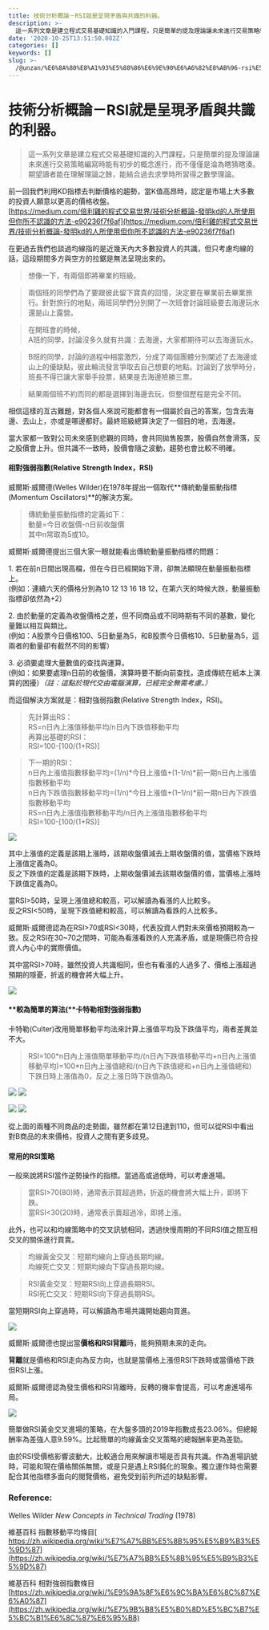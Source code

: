 ```yaml
---
title: 技術分析概論－RSI就是呈現矛盾與共識的利器。
description: >-
  這一系列文章是建立程式交易基礎知識的入門課程，只是簡單的提及理論讓未來進行交易策略編寫時能有初步的概念進行，而不僅僅是淪為瞎猜瞎湊。期望讀者能在理解理論之餘，能結合過去求學時所習得之數學理論。
date: '2020-10-25T13:51:50.082Z'
categories: []
keywords: []
slug: >-
  /@unzan/%E6%8A%80%E8%A1%93%E5%88%86%E6%9E%90%E6%A6%82%E8%AB%96-rsi%E5%B0%B1%E6%98%AF%E5%91%88%E7%8F%BE%E7%9F%9B%E7%9B%BE%E8%88%87%E5%85%B1%E8%AD%98%E7%9A%84%E5%88%A9%E5%99%A8-73f103819d5e
---
```

# 技術分析概論－RSI就是呈現矛盾與共識的利器。
> 這一系列文章是建立程式交易基礎知識的入門課程，只是簡單的提及理論讓未來進行交易策略編寫時能有初步的概念進行，而不僅僅是淪為瞎猜瞎湊。期望讀者能在理解理論之餘，能結合過去求學時所習得之數學理論。

前一回我們利用KD指標去判斷價格的趨勢，當K值高昂時，認定是市場上大多數的投資人願意以更高的價格收盤。  
[https://medium.com/倍利雞的程式交易世界/技術分析概論-發明kd的人所使用但你所不認識的方法-e90236f7f6af](https://medium.com/倍利雞的程式交易世界/技術分析概論-發明kd的人所使用但你所不認識的方法-e90236f7f6af)

在更過去我們也談過均線指的是近幾天內大多數投資人的共識，但只考慮均線的話，這段期間多方與空方的拉鋸是無法呈現出來的。

> 想像一下，有兩個即將畢業的班級。

> 兩個班的同學們為了要跟彼此留下寶貴的回憶，決定要在畢業前去畢業旅行。針對旅行的地點，兩班同學們分別開了一次班會討論班級要去海邊玩水還是山上露營。

> 在開班會的時候，  
> A班的同學，討論沒多久就有共識：去海邊，大家都期待可以去海邊玩水。

> B班的同學，討論的過程中相當激烈，分成了兩個團體分別闡述了去海邊或山上的優缺點，彼此輪流發言爭取去自己想要的地點。討論到了放學時分，班長不得已讓大家舉手投票，結果是去海邊險勝三票。

> 結果兩個班不約而同的都是選擇到海邊去玩，但整個歷程是完全不同。

相信這樣的亙古難題，對各個人來說可能都會有一個屬於自己的答案，包含去海邊、去山上，亦或是哪邊都好。最終班級總算決定了一個目的地，去海邊。

當大家都一致對公司未來感到悲觀的同時，會共同拋售股票，股價自然會滑落，反之股價會上升。但共識不一致時，股價會隨之波動，趨勢也會比較不明確。

#### 相對強弱指數(Relative Strength Index，**RSI)**

威爾斯·威爾德(Welles Wilder)在1978年提出一個取代**傳統動量振動指標(Momentum Oscillators)**的解決方案。

> 傳統動量振動指標的定義如下：  
> 動量=今日收盤價-n日前收盤價  
> 其中n常取為5或10。

威爾斯·威爾德提出三個大家一眼就能看出傳統動量振動指標的問題：

1\. 若在前n日間出現高檔，但在今日已經開始下滑，卻無法顯現在動量振動指標上。  
(例如：連續六天的價格分別為10 12 13 16 18 12，在第六天的時候大跌，動量振動指標卻依然為+2）

2\. 由於動量的定義為收盤價格之差，但不同商品或不同時期有不同的基數，變化量難以相互與類比。  
(例如：A股票今日價格100、5日動量為5，和B股票今日價格10、5日動量為5，這兩者的動量卻有截然不同的影響）

3\. 必須要處理大量數值的查找與運算。  
(例如：如果要處理n日前的收盤價，演算時要不斷向前查找，造成傳統在紙本上演算的困擾）_（註：這點於現代交由電腦演算，已經完全無需考慮。）_

而這個解決方案就是：相對強弱指數(Relative Strength Index，RSI)。

> 先計算出RS：  
> RS=n日內上漲值移動平均/n日內下跌值移動平均  
> 再算出基礎的RSI：  
> RSI=100-\[100/(1+RS)\]

> 下一期的RSI：  
> n日內上漲值指數移動平均=(1/n)\*今日上漲值+(1-1/n)\*前一期n日內上漲值指數移動平均  
> n日內下跌值指數移動平均=(1/n)\*今日上漲值+(1–1/n)\*前一期n日內下跌值指數移動平均  
> RS=n日內上漲值指數移動平均/n日內上漲值指數移動平均  
> RSI=100-\[100/(1+RS)\]

![](https://cdn-images-1.medium.com/max/800/1*E8tKo_aCneVCdVU7S8do4A.png)

其中上漲值的定義是該期上漲時，該期收盤價減去上期收盤價的值，當價格下跌時上漲值定義為0。  
反之下跌值的定義是該期下跌時，上期收盤價減去該期收盤價的值，當價格上漲時下跌值定義為0。

當RSI>50時，呈現上漲值總和較高，可以解讀為看漲的人比較多。  
反之RSI<50時，呈現下跌值總和較高，可以解讀為看跌的人比較多。

威爾斯·威爾德認為在RSI>70或RSI<30時，代表投資人們對未來價格預期較為一致。反之RSI在30~70之間時，可能為看漲看跌的人充滿矛盾，或是現價已符合投資人內心中的實際價值。

其中當RSI>70時，雖然投資人共識相同，但也有看漲的人過多了、價格上漲超過預期的隱憂，折返的機會將大幅上升。

![](https://cdn-images-1.medium.com/max/800/1*aFSsTsySHaOJhmRk20FFAA.png)

#### **較為簡單的算法(**卡特勒相對強弱指數)

卡特勒(Culter)改用簡單移動平均法來計算上漲值平均及下跌值平均，兩者差異並不大。

> RSI=100\*n日內上漲值簡單移動平均/(n日內下跌值移動平均+n日內上漲值移動平均)=100\*n日內上漲值總和/(n日內下跌值總和+n日內上漲值總和)  
> 下跌日時上漲值為0，反之上漲日時下跌值為0。

![](https://cdn-images-1.medium.com/max/600/1*ZS_7Pc72JnUeWr9x5NvWQA.png)
![](https://cdn-images-1.medium.com/max/600/1*oQOycxxJmKUFBNRTUQFwyw.png)

![](https://cdn-images-1.medium.com/max/600/1*aX-V4DKksciy3-CbBVdJ4Q.png)
![](https://cdn-images-1.medium.com/max/600/1*hjkn2NrlqwMpAKbntUY2uA.png)

從上面的兩種不同商品的走勢圖，雖然都在第12日達到110，但可以從RSI中看出對B商品的未來價格，投資人之間有更多歧見。

#### 常用的RSI策略

一般來說將RSI當作逆勢操作的指標。當過高或過低時，可以考慮進場。

> 當RSI>70(80)時，通常表示買超過熱，折返的機會將大幅上升，即將下跌。  
> 當RSI<30(20)時，通常表示賣超過冷，即將上漲。

此外，也可以和均線策略中的交叉訊號相同，透過快慢周期的不同RSI值之間互相交叉的關係進行買賣。

> 均線黃金交叉：短期均線向上穿過長期均線。  
> 均線死亡交叉：短期均線向下穿過長期均線。

> RSI黃金交叉：短期RSI向上穿過長期RSI。  
> RSI死亡交叉：短期RSI向下穿過長期RSI。

當短期RSI向上穿過時，可以解讀為市場共識開始趨向買進。

![](https://cdn-images-1.medium.com/max/800/1*Q892oYghp6IRSjfh0Sdf3A.png)

威爾斯·威爾德也提出當**價格和RSI背離**時，能夠預期未來的走向。

**背離**就是價格和RSI走向為反方向，也就是當價格上漲但RSI下跌時或當價格下跌但RSI上漲。

威爾斯·威爾德認為發生價格和RSI背離時，反轉的機率會提高，可以考慮進場布局。

![](https://cdn-images-1.medium.com/max/800/1*aoVguuJIYCAfDqjPmem4ow.png)

簡單做RSI黃金交叉進場的策略，在大盤多頭的2019年指數成長23.06%。但總報酬率為差強人意9.59%。比起簡單的均線黃金交叉策略的總報酬率更為差勁。

由於RSI受價格影響波動大，比較適合用來解讀市場是否具有共識。作為進場訊號時，可能和現在價格關係無關，或是只是遇上RSI鈍化的現象。獨立運作時也需要配合其他指標多面向的閱覽價格，避免受到前列所述的缺點影響。

### Reference:

Welles Wilder _New Concepts in Technical Trading_ (1978)

維基百科 指數移動平均條目[  
https://zh.wikipedia.org/wiki/%E7%A7%BB%E5%8B%95%E5%B9%B3%E5%9D%87](https://zh.wikipedia.org/wiki/%E7%A7%BB%E5%8B%95%E5%B9%B3%E5%9D%87)

維基百科 相對強弱指數條目  
[https://zh.wikipedia.org/wiki/%E9%9A%8F%E6%9C%BA%E6%8C%87%E6%A0%87](https://zh.wikipedia.org/wiki/%E7%9B%B8%E5%B0%8D%E5%BC%B7%E5%BC%B1%E6%8C%87%E6%95%B8)